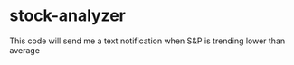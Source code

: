 # stock-analyzer
This code will send me a text notification when S&amp;P is trending lower than average
